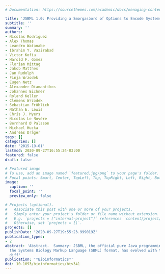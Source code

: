 ```yaml
---
# Documentation: https://sourcethemes.com/academic/docs/managing-content/

title: 'JSBML 1.0: Providing a Smorgasbord of Options to Encode Systems Biology Models'
subtitle: ''
summary: ''
authors:
- Nicolas Rodriguez
- Alex Thomas
- Leandro Watanabe
- Ibrahim Y. Vazirabad
- Victor Kofia
- Harold F. Gómez
- Florian Mittag
- Jakob Matthes
- Jan Rudolph
- Finja Wrzodek
- Eugen Netz
- Alexander Diamantikos
- Johannes Eichner
- Roland Keller
- Clemens Wrzodek
- Sebastian Fröhlich
- Nathan E. Lewis
- Chris J. Myers
- Nicolas Le Novère
- Bernhard Ø Palsson
- Michael Hucka
- Andreas Dräger
tags: []
categories: []
date: '2015-10-01'
lastmod: 2020-09-27T16:55:24-03:00
featured: false
draft: false

# Featured image
# To use, add an image named `featured.jpg/png` to your page's folder.
# Focal points: Smart, Center, TopLeft, Top, TopRight, Left, Right, BottomLeft, Bottom, BottomRight.
image:
  caption: ''
  focal_point: ''
  preview_only: false

# Projects (optional).
#   Associate this post with one or more of your projects.
#   Simply enter your project's folder or file name without extension.
#   E.g. `projects = ["internal-project"]` references `content/project/deep-learning/index.md`.
#   Otherwise, set `projects = []`.
projects: []
publishDate: '2020-09-27T19:55:23.999019Z'
publication_types:
- 2
abstract: 'Abstract.  Summary: JSBML, the official pure Java programming library for
  the Systems Biology Markup Language (SBML) format, has evolved with the advent of
  diff'
publication: '*Bioinformatics*'
doi: 10.1093/bioinformatics/btv341
---
```

